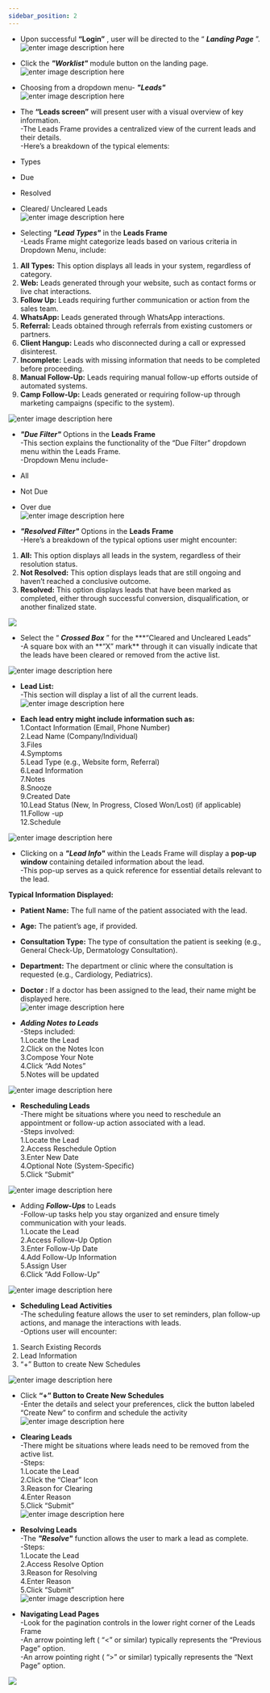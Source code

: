 ```yaml
---
sidebar_position: 2
---
```




- Upon successful **“Login”** , user will be directed to the “ _**Landing Page**_ ”.  
  ![enter image description
here](https://res.cloudinary.com/teleopdassets/image/upload/v1717154858/Screenshot_2024-05-31_165702_q5cok8.png)

- Click the _**"Worklist"**_ module button on the landing page.  
  ![enter image description
here](https://res.cloudinary.com/teleopdassets/image/upload/v1717155031/Screenshot_2024-05-31_165914_quak9s.png)

- Choosing from a dropdown menu- _**"Leads"**_  
  ![enter image description
here](https://res.cloudinary.com/teleopdassets/image/upload/v1717155122/Screenshot_2024-05-31_170119_yof3hj.png)

- The **“Leads screen”** will present user with a visual overview of key information.  
  -The Leads Frame provides a centralized view of the current leads and their details.  
  -Here’s a breakdown of the typical elements:

- Types

- Due

- Resolved

- Cleared/ Uncleared Leads  
  ![enter image description
here](https://res.cloudinary.com/teleopdassets/image/upload/v1717155412/Screenshot_2024-05-31_170625_xdnjnu.png)

- Selecting _**"Lead Types"**_ in the **Leads Frame**  
  -Leads Frame might categorize leads based on various criteria in Dropdown Menu, include:

1. **All Types:** This option displays all leads in your system, regardless of category.
2. **Web:** Leads generated through your website, such as contact forms or live chat interactions.
3. **Follow Up:** Leads requiring further communication or action from the sales team.
4. **WhatsApp:** Leads generated through WhatsApp interactions.
5. **Referral:** Leads obtained through referrals from existing customers or partners.
6. **Client Hangup:** Leads who disconnected during a call or expressed disinterest.
7. **Incomplete:** Leads with missing information that needs to be completed before proceeding.
8. **Manual Follow-Up:** Leads requiring manual follow-up efforts outside of automated systems.
9. **Camp Follow-Up:** Leads generated or requiring follow-up through marketing campaigns (specific to the system).

![enter image description
here](https://res.cloudinary.com/teleopdassets/image/upload/v1717155524/Screenshot_2024-05-31_170819_ecktfz.png)

- _**"Due Filter"**_ Options in the **Leads Frame**  
  -This section explains the functionality of the “Due Filter” dropdown menu within the Leads Frame.  
  -Dropdown Menu include-

- All

- Not Due

- Over due  
  ![enter image description
here](https://res.cloudinary.com/teleopdassets/image/upload/v1717156464/Screenshot_2024-05-31_172352_wrwyln.png)

- _**"Resolved Filter"**_ Options in the **Leads Frame**  
  -Here’s a breakdown of the typical options user might encounter:

1. **All:** This option displays all leads in the system, regardless of their resolution status.
2. **Not Resolved:** This option displays leads that are still ongoing and haven’t reached a conclusive outcome.
3. **Resolved:** This option displays leads that have been marked as completed, either through successful conversion, disqualification, or another finalized state.

![
](https://res.cloudinary.com/teleopdassets/image/upload/v1717156701/Screenshot_2024-05-31_172802_wppj3p.png)

- Select the “ _**Crossed Box**_ ” for the **\*“Cleared and Uncleared Leads”  
  -A square box with an **“X” mark\*\* through it can visually indicate that the leads have been cleared or removed from the active list.

![enter image description
here](https://res.cloudinary.com/teleopdassets/image/upload/v1717157208/Screenshot_2024-05-31_173543_y3useb.png)

- **Lead List:**  
  -This section will display a list of all the current leads.  
  ![enter image description
here](https://res.cloudinary.com/teleopdassets/image/upload/v1717157396/Screenshot_2024-05-31_173902_frixhi.png)

- **Each lead entry might include information such as:**  
  1.Contact Information (Email, Phone Number)  
  2.Lead Name (Company/Individual)  
  3.Files  
  4.Symptoms  
  5.Lead Type (e.g., Website form, Referral)  
  6.Lead Information  
  7.Notes  
  8.Snooze  
  9.Created Date  
  10.Lead Status (New, In Progress, Closed Won/Lost) (if applicable)  
  11.Follow -up  
  12.Schedule

![enter image description
here](https://res.cloudinary.com/teleopdassets/image/upload/v1717157803/Screenshot_2024-05-31_174613_ba12zs.png)

- Clicking on a _**"Lead Info"**_ within the Leads Frame will display a **pop-up window** containing detailed information about the lead.  
  -This pop-up serves as a quick reference for essential details relevant to the lead.

**Typical Information Displayed:**

- **Patient Name:** The full name of the patient associated with the lead.

- **Age:** The patient’s age, if provided.

- **Consultation Type:** The type of consultation the patient is seeking (e.g., General Check-Up, Dermatology Consultation).

- **Department:** The department or clinic where the consultation is requested (e.g., Cardiology, Pediatrics).

- **Doctor :** If a doctor has been assigned to the lead, their name might be displayed here.  
  ![enter image description
here](https://res.cloudinary.com/teleopdassets/image/upload/v1717157948/Screenshot_2024-05-31_174812_rxfhgj.png)

- _**Adding Notes to Leads**_  
  -Steps included:  
  1.Locate the Lead  
  2.Click on the Notes Icon  
  3.Compose Your Note  
  4.Click “Add Notes”  
  5.Notes will be updated

![enter image description
here](https://res.cloudinary.com/teleopdassets/image/upload/v1717158064/Screenshot_2024-05-31_175027_fwyv3e.png)

- **Rescheduling Leads**  
  -There might be situations where you need to reschedule an appointment or follow-up action associated with a lead.  
  -Steps involved:  
  1.Locate the Lead  
  2.Access Reschedule Option  
  3.Enter New Date  
  4.Optional Note (System-Specific)  
  5.Click “Submit”

![enter image description
here](https://res.cloudinary.com/teleopdassets/image/upload/v1717158175/Screenshot_2024-05-31_175221_tyieos.png)

- Adding _**Follow-Ups**_ to Leads  
  -Follow-up tasks help you stay organized and ensure timely communication with your leads.  
  1.Locate the Lead  
  2.Access Follow-Up Option  
  3.Enter Follow-Up Date  
  4.Add Follow-Up Information  
  5.Assign User  
  6.Click “Add Follow-Up”

![enter image description
here](https://res.cloudinary.com/teleopdassets/image/upload/v1717158305/Screenshot_2024-05-31_175433_qtkgr1.png)

- **Scheduling Lead Activities**  
  -The scheduling feature allows the user to set reminders, plan follow-up actions, and manage the interactions with leads.  
  -Options user will encounter:

1. Search Existing Records
2. Lead Information
3. “+” Button to create New Schedules

![enter image description
here](https://res.cloudinary.com/teleopdassets/image/upload/v1717397558/Screenshot_2024-06-03_122126_kkptmk.png)

- Click **“+” Button to Create New Schedules**  
  -Enter the details and select your preferences, click the button labeled “Create New” to confirm and schedule the activity  
  ![enter image description
here](https://res.cloudinary.com/teleopdassets/image/upload/v1717482935/Screenshot_2024-06-04_120214_uqxusj.png)

- **Clearing Leads**  
  -There might be situations where leads need to be removed from the active list.  
  -Steps:  
  1.Locate the Lead  
  2.Click the “Clear” Icon  
  3.Reason for Clearing  
  4.Enter Reason  
  5.Click “Submit”  
  ![enter image description
here](https://res.cloudinary.com/teleopdassets/image/upload/v1717397935/Screenshot_2024-06-03_122713_jstban.png)

- **Resolving Leads**  
  -The _**"Resolve"**_ function allows the user to mark a lead as complete.  
  -Steps:  
  1.Locate the Lead  
  2.Access Resolve Option  
  3.Reason for Resolving  
  4.Enter Reason  
  5.Click “Submit”  
  ![enter image description
here](https://res.cloudinary.com/teleopdassets/image/upload/v1717397980/Screenshot_2024-06-03_122739_ch1qtw.png)

- **Navigating Lead Pages**  
  -Look for the pagination controls in the lower right corner of the Leads Frame  
  -An arrow pointing left ( “<” or similar) typically represents the “Previous Page” option.  
  -An arrow pointing right ( “>” or similar) typically represents the “Next Page” option.

![
](https://res.cloudinary.com/teleopdassets/image/upload/v1717398055/Screenshot_2024-06-03_123027_mdxgo7.png)
